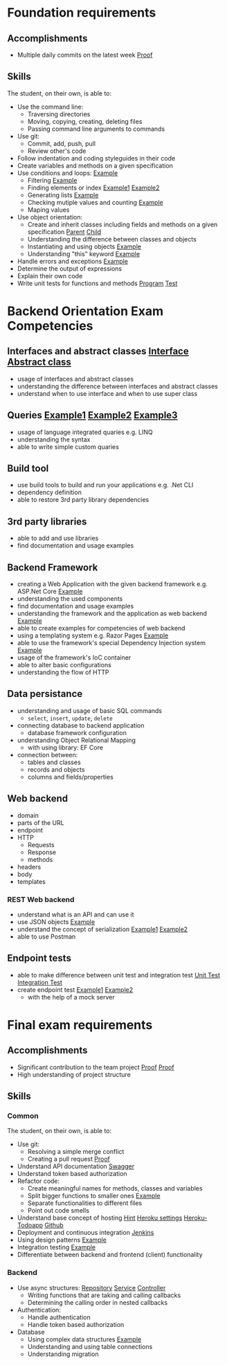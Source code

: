 # Foundation requirements

## Accomplishments

 -  Multiple daily commits on the latest week [Proof](https://github.com/garamreka)

## Skills

The student, on their own, is able to:

 -  Use the command line:
     -  Traversing directories
     -  Moving, copying, creating, deleting files
     -  Passing command line arguments to commands
 -  Use git:
     -  Commit, add, push, pull
     -  Review other's code
 -  Follow indentation and coding styleguides in their code
 -  Create variables and methods on a given specification
 -  Use conditions and loops: [Example](https://github.com/greenfox-academy/garamreka/blob/master/2.week/1.day/35%20-%20DrawChessTable/35%20-%20DrawChessTable/Program.cs)
     -  Filtering [Example](https://github.com/greenfox-academy/garamreka/blob/master/2.week/4.day/Unique/Unique/Program.cs)
     -  Finding elements or index [Example1](https://github.com/greenfox-academy/garamreka/blob/master/2.week/3.day/09%20-%20Candyshop/09%20-%20Candyshop/Program.cs) [Example2](https://github.com/greenfox-academy/huli-gf-management-event-service/blob/development/OptimusPrimeEvent/OptimusPrimeEvent/Repositories/TemplateRepository.cs)
     -  Generating lists [Example](https://github.com/greenfox-academy/huli-gf-management-event-service/blob/development/OptimusPrimeEvent/OptimusPrimeEvent/Services/TemplateService.cs)
     -  Checking mutiple values and counting [Example](https://github.com/greenfox-academy/garamreka/blob/master/4.week/3.day/CountLetters/CountLettersTest/CountLetterTest.cs)
     -  Maping values
 -  Use object orientation:
     -  Create and inherit classes including fields and methods on a given specification [Parent](https://github.com/greenfox-academy/garamreka/blob/master/4.week/2.day/GardenApplication/GardenApplication/Plant.cs) [Child](https://github.com/greenfox-academy/garamreka/blob/master/4.week/2.day/GardenApplication/GardenApplication/Flower.cs)
     -  Understanding the difference between classes and objects
     -  Instantiating and using objects [Example](https://github.com/greenfox-academy/garamreka/blob/master/4.week/2.day/GreenFoxOrganization/GreenFoxOrganization/Program.cs)
     -  Understanding "this" keyword [Example](https://github.com/greenfox-academy/garamreka/blob/master/4.week/2.day/GardenApplication/GardenApplication/Tree.cs)
 -  Handle errors and exceptions [Example](https://github.com/greenfox-academy/huli-gf-management-event-service/blob/development/OptimusPrimeEvent/OptimusPrimeEvent/Controllers/TemplateController.cs)
 -  Determine the output of expressions
 -  Explain their own code
 -  Write unit tests for functions and methods [Program](https://github.com/greenfox-academy/garamreka/blob/master/4.week/3.day/CountLetters/CountLetters/CountLetter.cs) [Test](https://github.com/greenfox-academy/garamreka/blob/master/4.week/3.day/CountLetters/CountLettersTest/CountLetterTest.cs)
 
 # Backend Orientation Exam Competencies

## Interfaces and abstract classes [Interface](https://github.com/greenfox-academy/huli-gf-management-event-service/tree/development/OptimusPrimeEvent/OptimusPrimeEvent/Interfaces) [Abstract class](https://github.com/greenfox-academy/garamreka/tree/master/6.week/1.day/StringedInstruments/StringedInstruments)

- usage of interfaces and abstract classes
- understanding the difference between interfaces and abstract classes
- understand when to use interface and when to use super class

## Queries [Example1](https://github.com/greenfox-academy/garamreka/blob/master/6.week/3.day/Exercise10/Exercise10/Program.cs) [Example2](https://github.com/greenfox-academy/garamreka/blob/master/6.week/3.day/Exercise9/Exercise9/Program.cs) [Example3](https://github.com/greenfox-academy/garamreka/blob/master/6.week/3.day/Exercise8/Exercise8/Program.cs)

- usage of language integrated quaries e.g. LINQ
- understanding the syntax
- able to write simple custom quaries

## Build tool

- use build tools to build and run your applications e.g. .Net CLI 
- dependency definition
- able to restore 3rd party library dependencies

## 3rd party libraries

- able to add and use libraries
- find documentation and usage examples

## Backend Framework

- creating a Web Application with the given backend framework e.g. ASP.Net Core [Example](https://github.com/greenfox-academy/garamreka/tree/master/8.week/2.day/ToDoApp/ToDoApp)
- understanding the used components
- find documentation and usage examples
- understanding the framework and the application as web backend [Example](https://github.com/greenfox-academy/garamreka/tree/master/10.week/AuthorApp/AuthorApp)
- able to create examples for competencies of web backend
- using a templating system e.g. Razor Pages [Example](https://github.com/garamreka/todo-app/tree/master/ToDoApp/ToDoApp/Views/Todo)
- able to use the framework's special Dependency Injection system [Example](https://github.com/greenfox-academy/huli-gf-management-event-service/blob/development/OptimusPrimeEvent/OptimusPrimeEvent/Startup.cs)
- usage of the framework's IoC container
- able to alter basic configurations
- understanding the flow of HTTP

## Data persistance

- understanding and usage of basic SQL commands
  - `select`, `insert`, `update`, `delete`
- connecting database to backend application
  - database framework configuration
- understanding Object Relational Mapping
  - with using library: EF Core
- connection between:
  - tables and classes
  - records and objects
  - columns and fields/properties

## Web backend

- domain
- parts of the URL
- endpoint
- HTTP
  - Requests
  - Response
  - methods
- headers
- body
- templates

### REST Web backend

- understand what is an API and can use it
- use JSON objects [Example](https://github.com/greenfox-academy/huli-gf-management-event-service/blob/development/OptimusPrimeEvent/OptimusPrimeEvent/Controllers/TemplateController.cs)
- understand the concept of serialization [Example1](https://github.com/greenfox-academy/garamreka/blob/master/9.week/2.day/RESTpractice/RestTest/Scenarios/Home/DountilShould.cs) [Example2](https://github.com/greenfox-academy/huli-gf-management-event-service/blob/development/OptimusPrimeEvent/OptimusPrimeEvent.Template.IntegrationTests/TemplateControllerShould.cs)
- able to use Postman

## Endpoint tests

- able to make difference between unit test and integration test [Unit Test](https://github.com/greenfox-academy/huli-gf-management-event-service/blob/development/OptimusPrimeEvent/OptimusPrimeEvent.Template.UnitTest/GetTemplateEventByType.cs) [Integration Test](https://github.com/greenfox-academy/huli-gf-management-event-service/blob/development/OptimusPrimeEvent/OptimusPrimeEvent.Template.IntegrationTests/TemplateControllerShould.cs)
- create endpoint test [Example1](https://github.com/greenfox-academy/garamreka/tree/master/9.week/2.day/RESTpractice/RestTest/Scenarios/Home) [Example2](https://github.com/garamreka/random-quote-machine/blob/master/RandomQuoteMachine/RandomQuote.IntegrationTest/Scenarios/Home/ApiShould.cs)
  - with the help of a mock server
  
# Final exam requirements

## Accomplishments

 -  Significant contribution to the team project [Proof](https://github.com/greenfox-academy/huli-gf-management-event-service/graphs/contributors) [Proof](https://github.com/greenfox-academy/huli-gf-management-event-service/pulse/monthly)
 -  High understanding of project structure

## Skills

### Common

The student, on their own, is able to:
 -  Use git:
     -  Resolving a simple merge conflict
     -  Creating a pull request [Proof](https://github.com/greenfox-academy/huli-gf-management-event-service/pulls?q=is%3Apr+is%3Aclosed+author%3Agaramreka)
 -  Understand API documentation [Swagger](https://greenfox-academy.github.io/huli-gf-management-event-service/#/)
 -  Understand token based authorization
 -  Refactor code:
     -  Create meaningful names for methods, classes and variables
     -  Split bigger functions to smaller ones [Example](https://github.com/greenfox-academy/huli-gf-management-event-service/blob/development/OptimusPrimeEvent/OptimusPrimeEvent/Factories/MockModelFactory.cs)
     -  Separate functionalities to different files
     -  Point out code smells
 -  Understand base concept of hosting [Hint](https://github.com/greenfox-academy/teaching-materials/tree/master/workshop/cs-asp.net-hosting) [Heroku settings](https://dashboard.heroku.com/apps/garamreka-todoapp/settings) [Heroku-Todoapp](https://garamreka-todoapp.herokuapp.com/todo/list) [Github](https://garamreka.github.io/fcc-local-weather-app/)
 -  Deployment and continuous integration [Jenkins](http://ec2-54-93-205-8.eu-central-1.compute.amazonaws.com:8080/job/Kryptonite-development/43/console)
 -  Using design patterns [Example](https://github.com/greenfox-academy/huli-gf-management-event-service/blob/development/OptimusPrimeEvent/OptimusPrimeEvent/Factories/MockModelFactory.cs)
 -  Integration testing [Example](https://github.com/greenfox-academy/huli-gf-management-event-service/blob/development/OptimusPrimeEvent/OptimusPrimeEvent.Template.IntegrationTests/TemplateControllerShould.cs)
 -  Differentiate between backend and frontend (client) functionality

### Backend

 -  Use async structures: [Repository](https://github.com/greenfox-academy/huli-gf-management-event-service/blob/development/OptimusPrimeEvent/OptimusPrimeEvent/Repositories/TemplateRepository.cs) [Service](https://github.com/greenfox-academy/huli-gf-management-event-service/blob/development/OptimusPrimeEvent/OptimusPrimeEvent/Services/TemplateService.cs) [Controller](https://github.com/greenfox-academy/huli-gf-management-event-service/blob/development/OptimusPrimeEvent/OptimusPrimeEvent/Controllers/TemplateController.cs)
     -  Writing functions that are taking and calling callbacks
     -  Determining the calling order in nested callbacks
 -  Authentication:
     -  Handle authentication
     -  Handle token based authorization
 -  Database
     - Using complex data structures [Example](https://github.com/greenfox-academy/huli-gf-management-event-service/blob/development/OptimusPrimeEvent/OptimusPrimeEvent/Models/DB/Event.cs)
     - Understanding and using table connections
     - Understanding migration 
